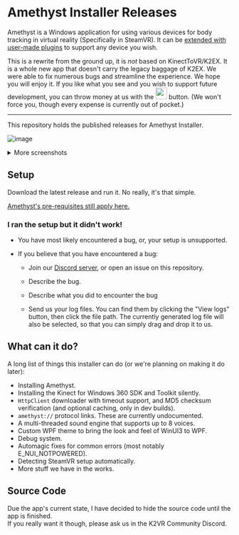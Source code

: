 # Amethyst Installer Releases

Amethyst is a Windows application for using various devices for body tracking in virtual reality (Specifically in SteamVR). It can be [extended with user-made plugins](https://github.com/KinectToVR/K2TrackingDevice-Samples) to support any device you wish.

This is a rewrite from the ground up, it is *not* based on KinectToVR/K2EX. It is a whole new app that doesn't carry the legacy baggage of K2EX. We were able to fix numerous bugs and streamline the experience. We hope you will enjoy it. If you like what you see and you wish to support future development, you can throw money at us with the [<img style="display:inline; height:26px;" src="https://user-images.githubusercontent.com/8508676/189487326-eff20178-77a2-4ea4-9798-d389e53501e4.png">](https://opencollective.com/k2vr) button.
  (We won't force you, though every expense is currently out of pocket.)

---

This repository holds the published releases for Amethyst Installer.

![image](https://user-images.githubusercontent.com/8508676/188240306-5e8e048c-c150-4925-9616-ccbd8db0267f.png)
<details>
<summary>More screenshots</summary>

![image](https://user-images.githubusercontent.com/8508676/188240512-c986f784-74b4-4511-9e7d-6cf17c408f55.png)

![image](https://user-images.githubusercontent.com/8508676/188240521-36a23a94-4a83-4760-9cde-6a3b8cf234e8.png)

![image](https://user-images.githubusercontent.com/8508676/188240529-7cd6632d-4ef3-4747-a69b-2bdb50afd0d3.png)

![image](https://user-images.githubusercontent.com/8508676/188240541-88b5e753-a63f-421f-b0e0-cb7c5df3f1fa.png)

![image](https://user-images.githubusercontent.com/8508676/188240570-caa46c3f-923e-4f25-a219-dc4c3e2ccbce.png)

</details>

## Setup

Download the latest release and run it. No really, it's that simple.

[Amethyst's pre-requisites still apply here.](https://github.com/KinectToVR/Amethyst-Releases#pre-requisites-you-need-these-to-run-the-app)

### I ran the setup but it didn't work!

- You have most likely encountered a bug, or, your setup is unsupported.

- If you believe that you have encountered a bug:
  
  - Join our [Discord server](https://discord.gg/YBQCRDG), or open an issue on this repository.
  
  - Describe the bug.
  
  - Describe what you did to encounter the bug
  
  - Send us your log files. You can find them by clicking the "View logs" button, then click the file path. The currently generated log file will also be selected, so that you can simply drag and drop it to us.
  
## What can it do?

A long list of things this installer can do (or we're planning on making it do later):

- Installing Amethyst.
- Installing the Kinect for Windows 360 SDK and Toolkit silently.
- `HttpClient` downloader with timeout support, and MD5 checksum verification (and optional caching, only in dev builds).
- `amethyst://` protocol links. These are currently undocumented.
- A multi-threaded sound engine that supports up to 8 voices.
- Custom WPF theme to bring the look and feel of WinUI3 to WPF.
- Debug system.
- Automagic fixes for common errors (most notably E_NUI_NOTPOWERED).
- Detecting SteamVR setup automatically.
- More stuff we have in the works.

## Source Code

Due the app's current state, I have decided to hide the source code until the app is finished.  
If you really want it though, please ask us in the K2VR Community Discord.


